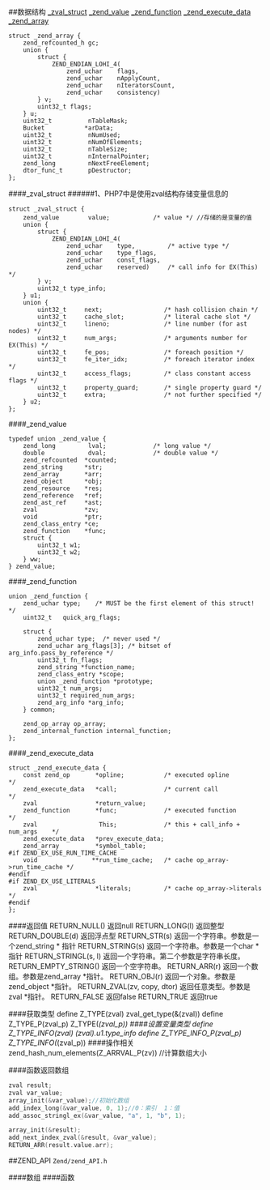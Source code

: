 ##数据结构
[_zval_struct](#_zval_struct)
[_zend_value](#_zend_value)
[_zend_function](#_zend_function)
[_zend_execute_data](#_zend_execute_data)
[_zend_array](#_zend_array)

```
struct _zend_array {
	zend_refcounted_h gc;
	union {
		struct {
			ZEND_ENDIAN_LOHI_4(
				zend_uchar    flags,
				zend_uchar    nApplyCount,
				zend_uchar    nIteratorsCount,
				zend_uchar    consistency)
		} v;
		uint32_t flags;
	} u;
	uint32_t          nTableMask;
	Bucket           *arData;
	uint32_t          nNumUsed;
	uint32_t          nNumOfElements;
	uint32_t          nTableSize;
	uint32_t          nInternalPointer;
	zend_long         nNextFreeElement;
	dtor_func_t       pDestructor;
};
```

####_zval_struct
######1、PHP7中是使用zval结构存储变量信息的
```
struct _zval_struct {
	zend_value        value;			/* value */ //存储的是变量的值
	union {
		struct {
			ZEND_ENDIAN_LOHI_4(
				zend_uchar    type,			/* active type */
				zend_uchar    type_flags,
				zend_uchar    const_flags,
				zend_uchar    reserved)	    /* call info for EX(This) */
		} v;
		uint32_t type_info;
	} u1;
	union {
		uint32_t     next;                 /* hash collision chain */
		uint32_t     cache_slot;           /* literal cache slot */
		uint32_t     lineno;               /* line number (for ast nodes) */
		uint32_t     num_args;             /* arguments number for EX(This) */
		uint32_t     fe_pos;               /* foreach position */
		uint32_t     fe_iter_idx;          /* foreach iterator index */
		uint32_t     access_flags;         /* class constant access flags */
		uint32_t     property_guard;       /* single property guard */
		uint32_t     extra;                /* not further specified */
	} u2;
};
```
####_zend_value
```
typedef union _zend_value {
	zend_long         lval;				/* long value */
	double            dval;				/* double value */
	zend_refcounted  *counted;
	zend_string      *str;
	zend_array       *arr;
	zend_object      *obj;
	zend_resource    *res;
	zend_reference   *ref;
	zend_ast_ref     *ast;
	zval             *zv;
	void             *ptr;
	zend_class_entry *ce;
	zend_function    *func;
	struct {
		uint32_t w1;
		uint32_t w2;
	} ww;
} zend_value;
```
####_zend_function
```
union _zend_function {
	zend_uchar type;	/* MUST be the first element of this struct! */
	uint32_t   quick_arg_flags;

	struct {
		zend_uchar type;  /* never used */
		zend_uchar arg_flags[3]; /* bitset of arg_info.pass_by_reference */
		uint32_t fn_flags;
		zend_string *function_name;
		zend_class_entry *scope;
		union _zend_function *prototype;
		uint32_t num_args;
		uint32_t required_num_args;
		zend_arg_info *arg_info;
	} common;

	zend_op_array op_array;
	zend_internal_function internal_function;
};
```
####_zend_execute_data
```
struct _zend_execute_data {
	const zend_op       *opline;           /* executed opline                */
	zend_execute_data   *call;             /* current call                   */
	zval                *return_value;
	zend_function       *func;             /* executed function              */
	zval                 This;             /* this + call_info + num_args    */
	zend_execute_data   *prev_execute_data;
	zend_array          *symbol_table;
#if ZEND_EX_USE_RUN_TIME_CACHE
	void               **run_time_cache;   /* cache op_array->run_time_cache */
#endif
#if ZEND_EX_USE_LITERALS
	zval                *literals;         /* cache op_array->literals       */
#endif
};
```
####返回值
	RETURN_NULL()	返回null
	RETURN_LONG(l)	返回整型
	RETURN_DOUBLE(d) 返回浮点型
	RETURN_STR(s)	返回一个字符串。参数是一个zend_string * 指针
	RETURN_STRING(s)	返回一个字符串。参数是一个char * 指针
	RETURN_STRINGL(s, l) 返回一个字符串。第二个参数是字符串长度。
	RETURN_EMPTY_STRING()	返回一个空字符串。
	RETURN_ARR(r)	返回一个数组。参数是zend_array *指针。
	RETURN_OBJ(r) 返回一个对象。参数是zend_object *指针。
	RETURN_ZVAL(zv, copy, dtor) 返回任意类型。参数是 zval *指针。
	RETURN_FALSE	返回false
	RETURN_TRUE	返回true

####获取类型
	define Z_TYPE(zval)                zval_get_type(&(zval))
	define Z_TYPE_P(zval_p)            Z_TYPE(*(zval_p))
####设置变量类型
	define Z_TYPE_INFO(zval)       (zval).u1.type_info
	define Z_TYPE_INFO_P(zval_p)       Z_TYPE_INFO(*(zval_p))
####操作相关
	zend_hash_num_elements(Z_ARRVAL_P(zv)) //计算数组大小
	
	
####函数返回数组
```c
zval result;
zval var_value;
array_init(&var_value);//初始化数组
add_index_long(&var_value, 0, 1);//0：索引  1：值
add_assoc_stringl_ex(&var_value, "a", 1, "b", 1);

array_init(&result);
add_next_index_zval(&result, &var_value);
RETURN_ARR(result.value.arr);
```



##ZEND_API `Zend/zend_API.h`

####数组
####函数